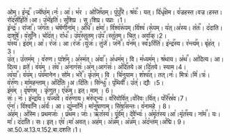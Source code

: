 

  
ओम्। इ꣡न्द्र꣢꣯ ।ज्ये꣡ष्ठ꣢म्।नः꣣। आ꣢। भ꣣र । ओ꣡जि꣢꣯ष्ठम्। पु꣡पु꣢꣯रि। श्र꣡वः꣢꣯। यत्। दि꣡धृ꣢꣯क्षेम। व꣣ज्रहस्त।वज्र।हस्त। रो꣡द꣢꣯सी꣣इ꣡ति꣢।आ। उ꣣भे꣡इति꣢। सु꣣शिप्र । सु।शिप्र। पप्राः ।1।  
इ꣡न्द्रः꣢꣯। रा꣡जा꣢꣯। ज꣡ग꣢꣯तः। च꣣र्षणीना꣢म्। अ꣡धि꣢꣯। क्ष꣣मा꣢। वि꣣श्व꣡रू꣢पम्।वि꣣श्व꣢।रू꣣पम्। य꣢त्।अ꣣स्य। त꣡तः꣢꣯। द꣣दाति। दाशु꣡षे꣢। व꣡सू꣢꣯नि। चो꣣द꣢त्। रा꣡धः꣢꣯। उ꣡प꣢꣯स्तुतम्।उ꣡प꣢꣯।स्तु꣣तम्। चित्। अर्वा꣢क्।2।  
य꣡स्य꣢꣯। इ꣣द꣢म्। आ꣣। र꣡जः꣢। आ।र꣡जः꣢꣯।यु꣡जः꣢। तु꣣जे꣢। ज꣡ने꣢꣯। व꣡न꣢꣯म्। स्व꣬३रि꣡ति꣢। इ꣡न्द्र꣢꣯स्य। र꣡न्त्य꣢꣯म्। बृ꣣ह꣢त् ।3।  
उ꣢त्। उ꣣त्तम꣢म् । व꣣रुण। पा꣡श꣢꣯म्। अ꣣स्म꣢त्। अ꣡वा꣢꣯। अ꣣धम꣢म्। वि। म꣣ध्यम꣢म्। श्र꣣थाय। अ꣡थ꣢꣯। आ꣣दित्य। आ।दित्य। व्रते꣢। व꣣य꣢म् । त꣡व꣢꣯। अ꣣नाग꣡सः꣢।अ꣣न्।आग꣡सः꣢। अ꣡दि꣢꣯तये।अ।दि꣣तये। स्याम।4।  
त्व꣡या꣢꣯। व꣣य꣢म्। प꣡व꣢꣯मानेन। सो꣣म। भ꣡रे꣢꣯। कृ꣣त꣢म्। वि । चि꣣नुयाम। श꣡श्व꣢꣯त्। तत्।नः꣣। मित्रः꣢।मि꣣।त्रः꣢। व꣡रु꣢꣯णः। मा꣣महन्ताम्। अ꣡दि꣢꣯तिः।अ।दि꣣तिः। सि꣡न्धुः꣢꣯। पृ꣣थिवी꣢। उ꣣त्꣢। द्यौः ।5।  
इ꣣म꣢म् । वृ꣡ष꣢꣯णम् । कृ꣣णुत। ए꣡क꣢꣯म्। इत्। माम् । 6।  
सः꣢। नः꣣। इ꣡न्द्रा꣢꣯य। य꣡ज्य꣢꣯वे। व꣡रु꣢꣯णाय। म꣣रु꣡द्भ्यः꣢। व꣣रिवोवि꣢त्।व꣣रिवः।वि꣢त्। प꣡रि꣢꣯स्र꣣व।7।  
ए꣣ना꣢। वि꣡श्वा꣢꣯नि।अ꣣र्यः꣢। आ। द्यु꣣म्ना꣡नि꣢। मा꣡नु꣢꣯षाणाम्। सि꣡षा꣢꣯सन्तः। व꣣नामहे । 8।  
अ꣣ह꣢म्। अ꣣स्मि। प्रथमजाः꣢ । प्र꣣थम। जाः꣢। ऋ꣣त꣡स्य꣢। पू꣡र्व꣢꣯म्। दे꣣वे꣡भ्यः꣢। अ꣣मृ꣡त꣢स्य।आ꣣।मृ꣡त꣢꣯स्य। ना꣡म꣢꣯। यः। मा꣣। द꣡दा꣢꣯ति। सः। इत्। ए꣣व꣢।मा꣣ अवत्। अह꣢म्। अ꣡न्न꣢꣯म्। अ꣡न्न꣢꣯म्। अ꣣द꣡न्त꣢म्।अ꣣द्मि। 9।
आ.50.अ.13.प.152.बा.दशति।1।  

